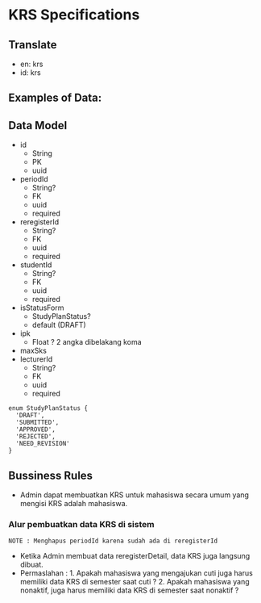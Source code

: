 # KRS Specifications

## Translate

- en: krs
- id: krs

## Examples of Data:

## Data Model

- id
  - String
  - PK
  - uuid
- periodId
  - String?
  - FK
  - uuid
  - required
- reregisterId
  - String?
  - FK
  - uuid
  - required
- studentId
  - String?
  - FK
  - uuid
  - required
- isStatusForm
  - StudyPlanStatus?
  - default (DRAFT)
- ipk
  - Float ? 2 angka dibelakang koma
- maxSks
- lecturerId
  - String?
  - FK
  - uuid
  - required

```
enum StudyPlanStatus {
  'DRAFT',
  'SUBMITTED',
  'APPROVED',
  'REJECTED',
  'NEED_REVISION'
}
```

## Bussiness Rules

- Admin dapat membuatkan KRS untuk mahasiswa secara umum yang mengisi KRS adalah mahasiswa.

<!-- UNTUK DIHAPUS -->

### Alur pembuatkan data KRS di sistem

```
NOTE : Menghapus periodId karena sudah ada di reregisterId
```

- Ketika Admin membuat data reregisterDetail, data KRS juga langsung dibuat.
- Permaslahan : 1. Apakah mahasiswa yang mengajukan cuti juga harus memiliki data KRS di semester saat cuti ? 2. Apakah mahasiswa yang nonaktif, juga harus memiliki data KRS di semester saat nonaktif ?

